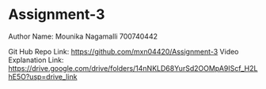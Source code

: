# Assignment-3

Author Name: Mounika Nagamalli 700740442

Git Hub Repo Link: https://github.com/mxn04420/Assignment-3 
Video Explanation Link: https://drive.google.com/drive/folders/14nNKLD68YurSd2OOMpA9IScf_H2LhE5O?usp=drive_link
